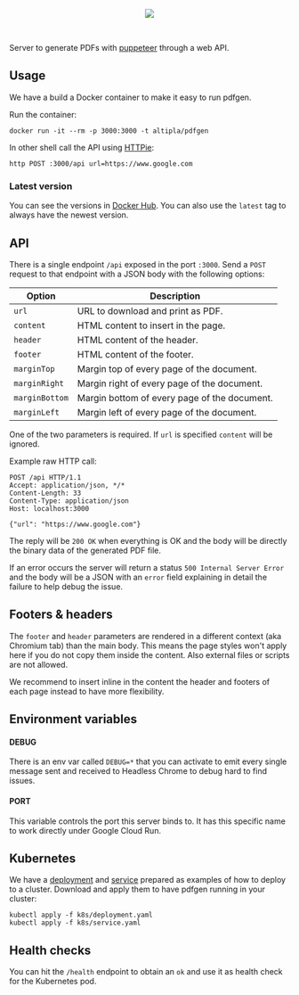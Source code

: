 
<p align="center">
  <img src="https://storage.googleapis.com/altipla-external-files/logos/pdfgen-v2.png">
</p>
<br>

Server to generate PDFs with [puppeteer](https://github.com/GoogleChrome/puppeteer) through a web API.


## Usage

We have a build a Docker container to make it easy to run pdfgen.

Run the container:

```shell
docker run -it --rm -p 3000:3000 -t altipla/pdfgen
```

In other shell call the API using [HTTPie](https://httpie.org/):

```
http POST :3000/api url=https://www.google.com
```


### Latest version

You can see the versions in [Docker Hub](https://hub.docker.com/r/altipla/pdfgen/tags/). You can also use the `latest` tag to always have the newest version.


## API

There is a single endpoint `/api` exposed in the port `:3000`. Send a `POST` request to that endpoint with a JSON body with the following options:

| Option | Description |
| ------ | ----------- |
| `url` | URL to download and print as PDF. |
| `content` | HTML content to insert in the page. |
| `header` | HTML content of the header. |
| `footer` | HTML content of the footer. |
| `marginTop` | Margin top of every page of the document. |
| `marginRight` | Margin right of every page of the document. |
| `marginBottom` | Margin bottom of every page of the document. |
| `marginLeft` | Margin left of every page of the document. |

One of the two parameters is required. If `url` is specified `content` will be ignored.

Example raw HTTP call:

```
POST /api HTTP/1.1
Accept: application/json, */*
Content-Length: 33
Content-Type: application/json
Host: localhost:3000

{"url": "https://www.google.com"}
```

The reply will be `200 OK` when everything is OK and the body will be directly the binary data of the generated PDF file.

If an error occurs the server will return a status `500 Internal Server Error` and the body will be a JSON with an `error` field explaining in detail the failure to help debug the issue.


## Footers & headers

The `footer` and `header` parameters are rendered in a different context (aka Chromium tab) than the main body. This means the page styles won't apply here if you do not copy them inside the content. Also external files or scripts are not allowed.

We recommend to insert inline in the content the header and footers of each page instead to have more flexibility.


## Environment variables

#### DEBUG
There is an env var called `DEBUG=*` that you can activate to emit every single message sent and received to Headless Chrome to debug hard to find issues.

#### PORT
This variable controls the port this server binds to. It has this specific name to work directly under Google Cloud Run.


## Kubernetes

We have a [deployment](k8s/deployment.yaml) and [service](k8s/service.yaml) prepared as examples of how to deploy to a cluster. Download and apply them to have pdfgen running in your cluster:

```
kubectl apply -f k8s/deployment.yaml
kubectl apply -f k8s/service.yaml
```


## Health checks

You can hit the `/health` endpoint to obtain an `ok` and use it as health check for the Kubernetes pod.
